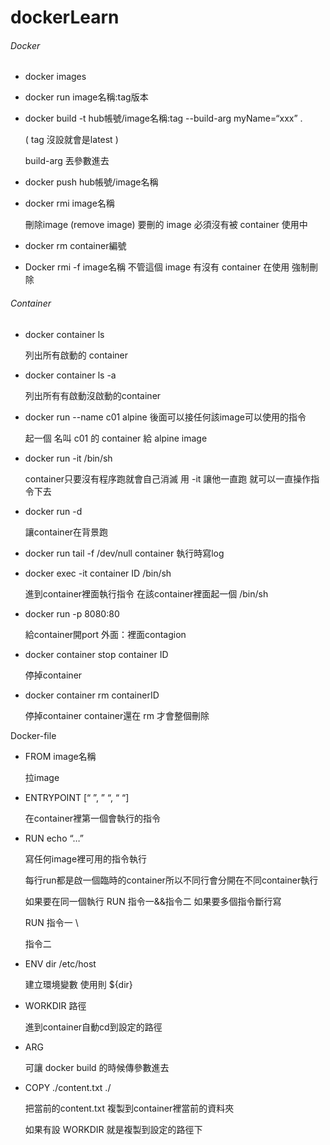 # dockerLearn

###### Docker

* docker images
* docker run image名稱:tag版本
* docker build -t hub帳號/image名稱:tag --build-arg myName=“xxx” . 

    ( tag 沒設就會是latest ) 

    build-arg 丟參數進去
* docker push hub帳號/image名稱
* docker rmi image名稱 

    刪除image (remove image) 要刪的 image 必須沒有被 container 使用中
* docker rm container編號
* Docker rmi -f image名稱
       不管這個 image 有沒有 container 在使用 強制刪除

###### Container
* docker container ls

    列出所有啟動的 container
* docker container ls -a

    列出所有有啟動沒啟動的container
* docker run --name c01 alpine 後面可以接任何該image可以使用的指令

    起一個 名叫 c01 的 container 給 alpine image 
* docker run -it /bin/sh

    container只要沒有程序跑就會自己消滅 用 -it 讓他一直跑 就可以一直操作指令下去
* docker run -d

    讓container在背景跑
* docker run tail -f /dev/null
    container 執行時寫log
* docker exec -it container ID /bin/sh

    進到container裡面執行指令 在該container裡面起一個 /bin/sh
* docker run -p 8080:80

    給container開port 外面：裡面contagion
* docker container stop container ID

    停掉container 
* docker container rm containerID

    停掉container container還在 rm 才會整個刪除
    

Docker-file
* FROM image名稱

    拉image
* ENTRYPOINT [“ ”, ” “, “ “]

    在container裡第一個會執行的指令
* RUN echo “…”

    寫任何image裡可用的指令執行
    
    每行run都是啟一個臨時的container所以不同行會分開在不同container執行
    
    如果要在同一個執行 RUN 指令一&&指令二 如果要多個指令斷行寫
    
    RUN 指令一 \
            
    指令二
* ENV dir /etc/host

    建立環境變數 使用則 ${dir}
* WORKDIR 路徑

    進到container自動cd到設定的路徑
* ARG 

    可讓 docker build 的時候傳參數進去
* COPY ./content.txt ./

    把當前的content.txt 複製到container裡當前的資料夾
    
    如果有設 WORKDIR 就是複製到設定的路徑下
    
